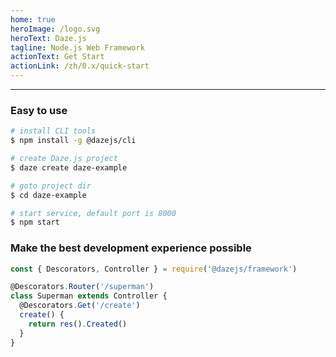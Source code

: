 ```yaml
---
home: true
heroImage: /logo.svg
heroText: Daze.js
tagline: Node.js Web Framework
actionText: Get Start
actionLink: /zh/0.x/quick-start
---
```


----

### Easy to use
```bash
# install CLI tools
$ npm install -g @dazejs/cli

# create Daze.js project
$ daze create daze-example

# goto project dir
$ cd daze-example

# start service, default port is 8000
$ npm start
```

### Make the best development experience possible
```js
const { Descorators, Controller } = require('@dazejs/framework')

@Descorators.Router('/superman')
class Superman extends Controller {
  @Descorators.Get('/create')
  create() {
    return res().Created()
  }
}
```